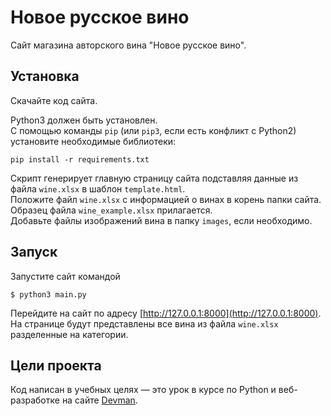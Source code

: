 # Новое русское вино

Сайт магазина авторского вина "Новое русское вино".

## Установка

Скачайте код сайта.

Python3 должен быть установлен.  
С помощью команды `pip` (или `pip3`, если есть конфликт с Python2) установите необходимые библиотеки:
```
pip install -r requirements.txt
```

Скрипт генерирует главную страницу сайта подставляя данные из файла `wine.xlsx` в шаблон `template.html`.  
Положите файл `wine.xlsx` с информацией о винах в корень папки сайта.  
Образец файла `wine_example.xlsx` прилагается.  
Добавьте файлы изображений вина в папку `images`, если необходимо.

## Запуск

Запустите сайт командой
```
$ python3 main.py
```

Перейдите на сайт по адресу [http://127.0.0.1:8000](http://127.0.0.1:8000).  
На странице будут представлены все вина из файла `wine.xlsx` разделенные на категории.

## Цели проекта

Код написан в учебных целях — это урок в курсе по Python и веб-разработке на сайте [Devman](https://dvmn.org).
